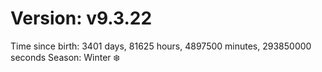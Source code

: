 # Version: v9.3.22
Time since birth: 3401 days, 81625 hours, 4897500 minutes, 293850000 seconds
Season: Winter ❄️
